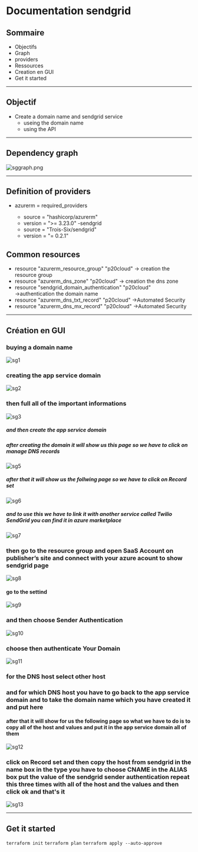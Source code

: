 # Documentation sendgrid

## Sommaire

- Objectifs
- Graph
- providers
- Ressources
- Creation en GUI
- Get it started

* * *

## Objectif

- Create a domain name and sendgrid service
    - useing the domain name
    - using the API

* * *

## Dependency graph

![sggraph.png](/images/sggraph.png)

* * *

## Definition of providers

- azurerm = required_providers

    - source = "hashicorp/azurerm"
    - version = ">= 3.23.0"
        -sendgrid
    - source = "Trois-Six/sendgrid"
    - version = "= 0.2.1"

## Common resources

- resource "azurerm_resource_group" "p20cloud" → creation the resource group
- resource "azurerm_dns_zone" "p20cloud" → creation the dns zone
- resource "sendgrid_domain_authentication" "p20cloud" →authentication the domain name
- resource "azurerm_dns_txt_record" "p20cloud" →Automated Security
- resource "azurerm_dns_mx_record" "p20cloud" →Automated Security

* * *

## Création en GUI

### buying a domain name

![sg1](/images/sg1.png)

### creating the app service domain

![sg2](/images/sg2.png)

### then full all of the important informations

![sg3](/images/sg3.png)

##### and then create the app service domain

##### after creating the domain it will show us this page so we have to click on manage DNS records

![sg5](/images/sg5.png)

##### after that it will show us the follwing page so we have to click on Record set

![sg6](/images/sg6.png)

##### and to use this we have to link it with another service called **Twilio SendGrid** you can find it in azure marketplace

![sg7](/images/sg7.png)

### then go to the resource group and open SaaS Account on publisher’s site and connect with your azure acount to show sendgrid page

![sg8](/images/sg8.png)

#### go to the settind

![sg9](/images/sg9.png)

### and then choose Sender Authentication

![sg10](/images/sg10.png)

### choose then authenticate Your Domain

![sg11](/images/sg11.png)

### for the DNS host select other host

### and for which DNS host you have to go back to the app service domain and to take the domain name which you have created it and put here

#### after that it will show for us the following page so what we have to do is to copy all of the host and values and put it in the app service domain all of them

![sg12](/images/sg12.png)

### click on Record set and then copy the host from sendgrid in the name box in the type you have to choose CNAME in the ALIAS box put the value of the sendgrid sender authentication repeat this three times with all of the host and the values and then click ok and that's it

![sg13](/images/sg13.png)


* * *

## Get it started

`terraform init`
`terraform plan`
`terraform apply --auto-approve`

